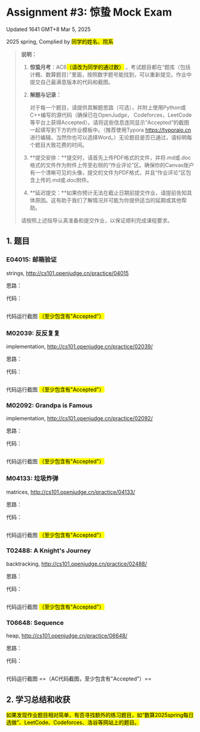 # Assignment #3: 惊蛰 Mock Exam

Updated 1641 GMT+8 Mar 5, 2025

2025 spring, Complied by <mark>同学的姓名、院系</mark>



> **说明：**
>
> 1. **惊蛰⽉考**：AC6<mark>（请改为同学的通过数）</mark> 。考试题⽬都在“题库（包括计概、数算题目）”⾥⾯，按照数字题号能找到，可以重新提交。作业中提交⾃⼰最满意版本的代码和截图。
>
> 2. **解题与记录：**
>
>    对于每一个题目，请提供其解题思路（可选），并附上使用Python或C++编写的源代码（确保已在OpenJudge， Codeforces，LeetCode等平台上获得Accepted）。请将这些信息连同显示“Accepted”的截图一起填写到下方的作业模板中。（推荐使用Typora https://typoraio.cn 进行编辑，当然你也可以选择Word。）无论题目是否已通过，请标明每个题目大致花费的时间。
>
> 3. **提交安排：**提交时，请首先上传PDF格式的文件，并将.md或.doc格式的文件作为附件上传至右侧的“作业评论”区。确保你的Canvas账户有一个清晰可见的头像，提交的文件为PDF格式，并且“作业评论”区包含上传的.md或.doc附件。
>
> 4. **延迟提交：**如果你预计无法在截止日期前提交作业，请提前告知具体原因。这有助于我们了解情况并可能为你提供适当的延期或其他帮助。 
>
> 请按照上述指导认真准备和提交作业，以保证顺利完成课程要求。



## 1. 题目

### E04015: 邮箱验证

strings, http://cs101.openjudge.cn/practice/04015



思路：



代码：

```python

```



代码运行截图 <mark>（至少包含有"Accepted"）</mark>





### M02039: 反反复复

implementation, http://cs101.openjudge.cn/practice/02039/



思路：



代码：

```python

```



代码运行截图 <mark>（至少包含有"Accepted"）</mark>





### M02092: Grandpa is Famous

implementation, http://cs101.openjudge.cn/practice/02092/



思路：



代码：

```python

```



代码运行截图 <mark>（至少包含有"Accepted"）</mark>





### M04133: 垃圾炸弹

matrices, http://cs101.openjudge.cn/practice/04133/



思路：



代码：

```python

```



代码运行截图 <mark>（至少包含有"Accepted"）</mark>





### T02488: A Knight's Journey

backtracking, http://cs101.openjudge.cn/practice/02488/



思路：



代码：

```python

```



代码运行截图 <mark>（至少包含有"Accepted"）</mark>





### T06648: Sequence

heap, http://cs101.openjudge.cn/practice/06648/



思路：



代码：

```python

```



代码运行截图 ==（AC代码截图，至少包含有"Accepted"）==





## 2. 学习总结和收获

<mark>如果发现作业题目相对简单，有否寻找额外的练习题目，如“数算2025spring每日选做”、LeetCode、Codeforces、洛谷等网站上的题目。</mark>











